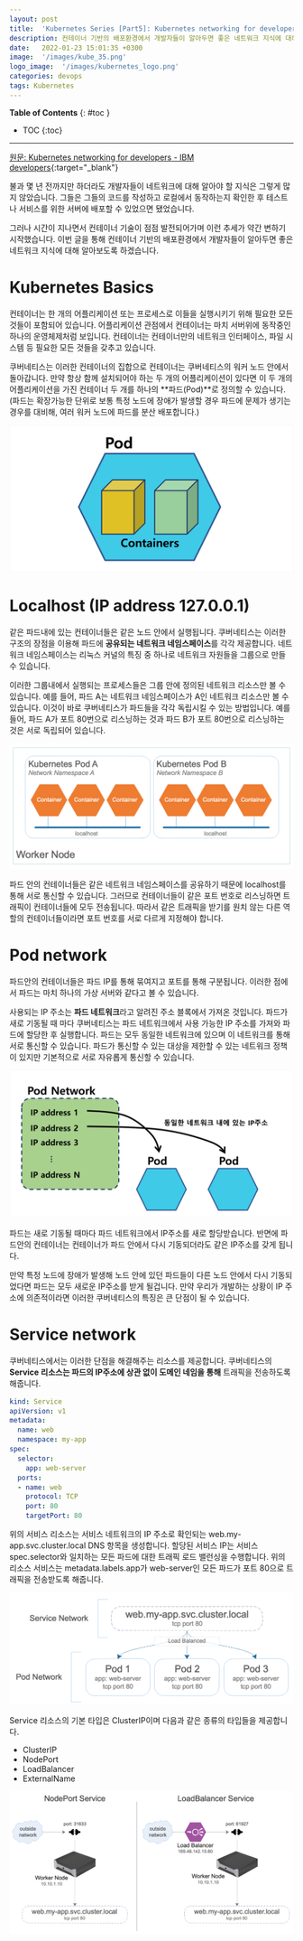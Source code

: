 ```yaml
---
layout: post
title:  'Kubernetes Series [Part5]: Kubernetes networking for developers [번역]'
description: 컨테이너 기반의 배포환경에서 개발자들이 알아두면 좋은 네트워크 지식에 대해 알아보도록 하겠습니다.
date:   2022-01-23 15:01:35 +0300
image:  '/images/kube_35.png'
logo_image:  '/images/kubernetes_logo.png'
categories: devops
tags: Kubernetes
---
```


**Table of Contents**
{: #toc }
*  TOC
{:toc}

---

[원문: Kubernetes networking for developers - IBM developers](https://developer.ibm.com/articles/kubernetes-networking-what-you-need-to-know/){:target="_blank"}   


불과 몇 년 전까지만 하더라도 개발자들이 네트워크에 대해 알아야 할 지식은 그렇게 많지 않았습니다. 그들은 그들의 코드를 작성하고 로컬에서 동작하는지 확인한 후 테스트나 서비스를 위한 서버에 배포할 수 있었으면 됐었습니다.  

그러나 시간이 지나면서 컨테이너 기술이 점점 발전되어가며 이런 추세가 약간 변하기 시작했습니다. 이번 글을 통해 컨테이너 기반의 배포환경에서 개발자들이 알아두면 좋은 네트워크 지식에 대해 알아보도록 하겠습니다.  

# Kubernetes Basics

컨테이너는 한 개의 어플리케이션 또는 프로세스로 이들을 실행시키기 위해 필요한 모든 것들이 포함되어 있습니다. 어플리케이션 관점에서 컨테이너는 마치 서버위에 동작중인 하나의 운영체제처럼 보입니다. 컨테이너는 컨테이너만의 네트워크 인터페이스, 파일 시스템 등 필요한 모든 것들을 갖추고 있습니다.  

쿠버네티스는 이러한 컨테이너의 집합으로 컨테이너는 쿠버네티스의 워커 노드 안에서 돌아갑니다. 만약 항상 함께 설치되어야 하는 두 개의 어플리케이션이 있다면 이 두 개의 어플리케이션을 가진 컨테이너 두 개를 하나의 **파드(Pod)**로 정의할 수 있습니다. (파드는 확장가능한 단위로 보통 특정 노드에 장애가 발생할 경우 파드에 문제가 생기는 경우를 대비해, 여러 워커 노드에 파드를 분산 배포합니다.)  

![](../../images/kube_31.png)


# Localhost (IP address 127.0.0.1)
같은 파드내에 있는 컨테이너들은 같은 노드 안에서 실행됩니다. 쿠버네티스는 이러한 구조의 장점을 이용해 파드에 **공유되는 네트워크 네임스페이스**를 각각 제공합니다. 네트워크 네임스페이스는 리눅스 커널의 특징 중 하나로 네트워크 자원들을 그룹으로 만들 수 있습니다.  

이러한 그룹내에서 실행되는 프로세스들은 그룹 안에 정의된 네트워크 리소스만 볼 수 있습니다. 예를 들어, 파드 A는 네트워크 네임스페이스가 A인 네트워크 리소스만 볼 수 있습니다. 이것이 바로 쿠버네티스가 파드들을 각각 독립시킬 수 있는 방법입니다. 예를 들어, 파드 A가 포트 80번으로 리스닝하는 것과 파드 B가 포트 80번으로 리스닝하는 것은 서로 독립되어 있습니다.  


![](../../images/kube_32.png)  

파드 안의 컨테이너들은 같은 네트워크 네임스페이스를 공유하기 때문에 localhost를 통해 서로 통신할 수 있습니다. 그러므로 컨테이너들이 같은 포트 번호로 리스닝하면 트래픽이 컨테이너들에 모두 전송됩니다. 따라서 같은 트래픽을 받기를 원치 않는 다른 역할의 컨테이너들이라면 포트 번호를 서로 다르게 지정해야 합니다.  


# Pod network
파드안의 컨테이너들은 파드 IP를 통해 묶여지고 포트를 통해 구분됩니다. 이러한 점에서 파드는 마치 하나의 가상 서버와 같다고 볼 수 있습니다.  

사용되는 IP 주소는 **파드 네트워크**라고 알려진 주소 블록에서 가져온 것입니다. 파드가 새로 기동될 때 마다 쿠버네티스는 파드 네트워크에서 사용 가능한 IP 주소를 가져와 파드에 할당한 후 실행합니다. 파드는 모두 동일한 네트워크에 있으며 이 네트워크를 통해 서로 통신할 수 있습니다. 파드가 통신할 수 있는 대상을 제한할 수 있는 네트워크 정책이 있지만 기본적으로 서로 자유롭게 통신할 수 있습니다.  

![](../../images/kube_35.png)   

파드는 새로 기동될 때마다 파드 네트워크에서 IP주소를 새로 할당받습니다. 반면에 파드안의 컨테이너는 컨테이너가 파드 안에서 다시 기동되더라도 같은 IP주소를 갖게 됩니다.  

만약 특정 노드에 장애가 발생해 노드 안에 있던 파드들이 다른 노드 안에서 다시 기동되었다면 파드는 모두 새로운 IP주소를 받게 될겁니다. 만약 우리가 개발하는 상황이 IP 주소에 의존적이라면 이러한 쿠버네티스의 특징은 큰 단점이 될 수 있습니다.  

# Service network
쿠버네티스에서는 이러한 단점을 해결해주는 리소스를 제공합니다. 쿠버네티스의 **Service 리소스는 파드의 IP주소에 상관 없이 도메인 네임을 통해** 트래픽을 전송하도록 해줍니다.  

```yaml
kind: Service
apiVersion: v1
metadata:
  name: web
  namespace: my-app
spec:
  selector:
    app: web-server
  ports:
  - name: web
    protocol: TCP
    port: 80
    targetPort: 80
```

위의 서비스 리소스는 서비스 네트워크의 IP 주소로 확인되는 web.my-app.svc.cluster.local DNS 항목을 생성합니다. 할당된 서비스 IP는 서비스 spec.selector와 일치하는 모든 파드에 대한 트래픽 로드 밸런싱을 수행합니다. 위의 리소스 서비스는 metadata.labels.app가 web-server인 모든 파드가 포트 80으로 트래픽을 전송받도록 해줍니다.   


![](../../images/kube_33.png)  

Service 리소스의 기본 타입은 ClusterIP이며 다음과 같은 종류의 타입들을 제공합니다.  

- ClusterIP
- NodePort
- LoadBalancer
- ExternalName  

![](../../images/kube_34.png)  
